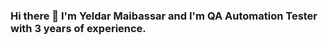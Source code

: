 ### Hi there 👋 I'm Yeldar Maibassar and I'm QA Automation Tester with 3 years of experience.

<!--
**YeldarM/yeldarm** is a ✨ _special_ ✨ repository because its `README.md` (this file) appears on your GitHub profile.

Here are some ideas to get you started:

- 🔭 I’m currently working on something special
- 🌱 I’m currently learning something new
- 📫 How to reach me: yeld8r@gmail.com
- 😄 Pronouns: Yeeldaar (Just call me Ed)
- ⚡ Fun fact: 1. Kissing both cheeks is a common way of greeting someone in Spain. 2. Russians normally open their umbrellas indoors to dry. 3. In some Asian countries, slurping loudly is a sign that the food is good. 4. Mexicans normally celebrate New Year’s Eve by eating 12 grapes at midnight. 5. The world currently speaks over 6000 languages.


-->

